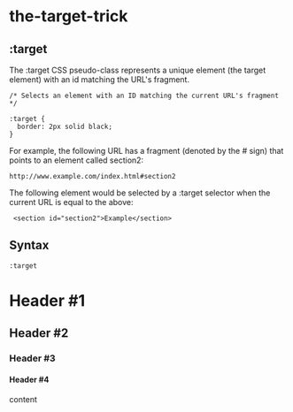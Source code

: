 # the-target-trick

## :target

The :target CSS pseudo-class represents a unique element (the target element) with an id matching the URL's fragment.

    /* Selects an element with an ID matching the current URL's fragment */

    :target {
      border: 2px solid black;
    }

For example, the following URL has a fragment (denoted by the # sign) that points to an element called section2:

    http://www.example.com/index.html#section2

The following element would be selected by a :target selector when the current URL is equal to the above:

     <section id="section2">Example</section>

## Syntax

    :target

# Header #1
## Header #2
### Header #3
#### Header #4
content
